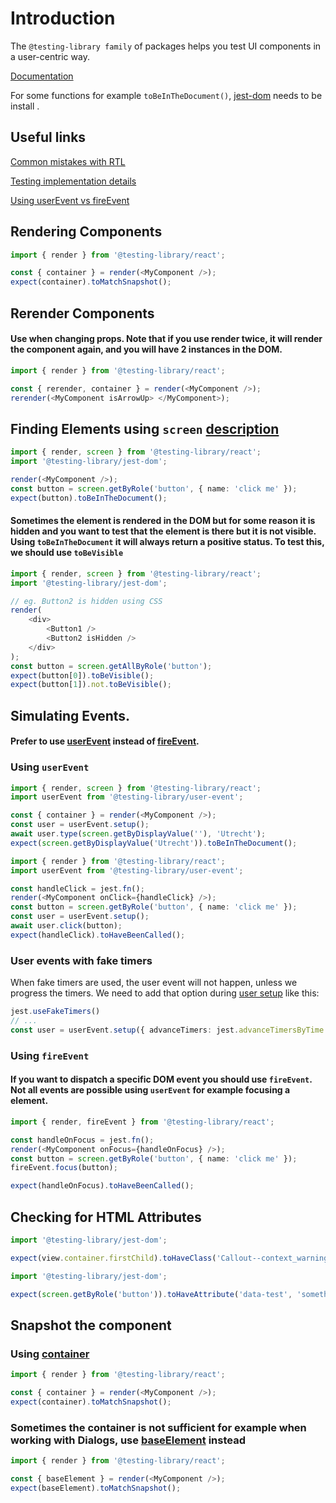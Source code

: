 # Introduction

The `@testing-library family` of packages helps you test UI components in a user-centric way.

[Documentation](https://testing-library.com/)

For some functions for example `toBeInTheDocument()`, [jest-dom](https://testing-library.com/docs/ecosystem-jest-dom/) needs to be install .

## Useful links

[Common mistakes with RTL](https://kentcdodds.com/blog/common-mistakes-with-react-testing-library)

[Testing implementation details](https://kentcdodds.com/blog/testing-implementation-details)

[Using userEvent vs fireEvent](https://kentcdodds.com/calls/02/31/using-user-event-vs-fire-event)

## Rendering Components

```ts
import { render } from '@testing-library/react';

const { container } = render(<MyComponent />);
expect(container).toMatchSnapshot();
```

## Rerender Components

#### Use when changing props. Note that if you use render twice, it will render the component again, and you will have 2 instances in the DOM.

```ts
import { render } from '@testing-library/react';

const { rerender, container } = render(<MyComponent />);
rerender(<MyComponent isArrowUp> </MyComponent>);
```

## Finding Elements using `screen` [description](https://testing-library.com/docs/queries/about/)

```ts
import { render, screen } from '@testing-library/react';
import '@testing-library/jest-dom';

render(<MyComponent />);
const button = screen.getByRole('button', { name: 'click me' });
expect(button).toBeInTheDocument();
```

#### Sometimes the element is rendered in the DOM but for some reason it is hidden and you want to test that the element is there but it is not visible. Using `toBeInTheDocument` it will always return a positive status. To test this, we should use `toBeVisible`
```ts
import { render, screen } from '@testing-library/react';
import '@testing-library/jest-dom';

// eg. Button2 is hidden using CSS
render(
    <div>
        <Button1 />
        <Button2 isHidden />
    </div>
);
const button = screen.getAllByRole('button');
expect(button[0]).toBeVisible();
expect(button[1]).not.toBeVisible();
```

## Simulating Events.

#### Prefer to use [userEvent](https://testing-library.com/docs/user-event/intro/) instead of [fireEvent](https://testing-library.com/docs/dom-testing-library/api-events/).

### Using `userEvent`

```ts
import { render, screen } from '@testing-library/react';
import userEvent from '@testing-library/user-event';

const { container } = render(<MyComponent />);
const user = userEvent.setup();
await user.type(screen.getByDisplayValue(''), 'Utrecht');
expect(screen.getByDisplayValue('Utrecht')).toBeInTheDocument();
```

```ts
import { render } from '@testing-library/react';
import userEvent from '@testing-library/user-event';

const handleClick = jest.fn();
render(<MyComponent onClick={handleClick} />);
const button = screen.getByRole('button', { name: 'click me' });
const user = userEvent.setup();
await user.click(button);
expect(handleClick).toHaveBeenCalled();
```

### User events with fake timers

When fake timers are used, the user event will not happen, unless we progress the timers. We need to add that option during [user setup](https://testing-library.com/docs/user-event/options) like this:

```ts
jest.useFakeTimers()
// ...
const user = userEvent.setup({ advanceTimers: jest.advanceTimersByTime });
```

### Using `fireEvent`
#### If you want to dispatch a specific DOM event you should use `fireEvent`. Not all events are possible using `userEvent` for example focusing a element.

```ts
import { render, fireEvent } from '@testing-library/react';

const handleOnFocus = jest.fn();
render(<MyComponent onFocus={handleOnFocus} />);
const button = screen.getByRole('button', { name: 'click me' });
fireEvent.focus(button);

expect(handleOnFocus).toHaveBeenCalled();
```


## Checking for HTML Attributes

```ts
import '@testing-library/jest-dom';

expect(view.container.firstChild).toHaveClass('Callout--context_warning');
```

```ts
import '@testing-library/jest-dom';

expect(screen.getByRole('button')).toHaveAttribute('data-test', 'something');
```

## Snapshot the component

### Using [container](https://testing-library.com/docs/react-testing-library/api/#container)

```ts
import { render } from '@testing-library/react';

const { container } = render(<MyComponent />);
expect(container).toMatchSnapshot();
```

### Sometimes the container is not sufficient for example when working with Dialogs, use [baseElement](https://testing-library.com/docs/react-testing-library/api/#baseelement) instead

```ts
import { render } from '@testing-library/react';

const { baseElement } = render(<MyComponent />);
expect(baseElement).toMatchSnapshot();
```
